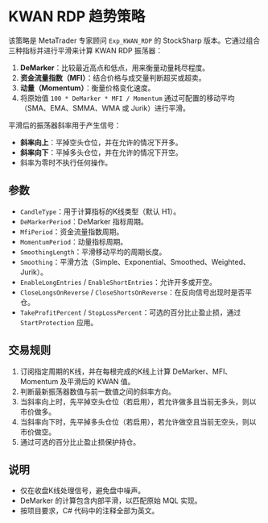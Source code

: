 # KWAN RDP 趋势策略

该策略是 MetaTrader 专家顾问 `Exp_KWAN_RDP` 的 StockSharp 版本。它通过组合三种指标并进行平滑来计算 KWAN RDP 振荡器：

1. **DeMarker**：比较最近高点和低点，用来衡量动量耗尽程度。
2. **资金流量指数（MFI）**：结合价格与成交量判断超买或超卖。
3. **动量（Momentum）**：衡量价格变化速度。
4. 将原始值 `100 * DeMarker * MFI / Momentum` 通过可配置的移动平均（SMA、EMA、SMMA、WMA 或 Jurik）进行平滑。

平滑后的振荡器斜率用于产生信号：

- **斜率向上**：平掉空头仓位，并在允许的情况下开多。
- **斜率向下**：平掉多头仓位，并在允许的情况下开空。
- 斜率为零时不执行任何操作。

## 参数

- `CandleType`：用于计算指标的K线类型（默认 H1）。
- `DeMarkerPeriod`：DeMarker 指标周期。
- `MfiPeriod`：资金流量指数周期。
- `MomentumPeriod`：动量指标周期。
- `SmoothingLength`：平滑移动平均的周期长度。
- `Smoothing`：平滑方法（Simple、Exponential、Smoothed、Weighted、Jurik）。
- `EnableLongEntries` / `EnableShortEntries`：允许开多或开空。
- `CloseLongsOnReverse` / `CloseShortsOnReverse`：在反向信号出现时是否平仓。
- `TakeProfitPercent` / `StopLossPercent`：可选的百分比止盈止损，通过 `StartProtection` 应用。

## 交易规则

1. 订阅指定周期的K线，并在每根完成的K线上计算 DeMarker、MFI、Momentum 及平滑后的 KWAN 值。
2. 判断最新振荡器数值与前一数值之间的斜率方向。
3. 当斜率向上时，先平掉空头仓位（若启用），若允许做多且当前无多头，则以市价做多。
4. 当斜率向下时，先平掉多头仓位（若启用），若允许做空且当前无空头，则以市价做空。
5. 通过可选的百分比止盈止损保护持仓。

## 说明

- 仅在收盘K线处理信号，避免盘中噪声。
- DeMarker 的计算包含内部平滑，以匹配原始 MQL 实现。
- 按项目要求，C# 代码中的注释全部为英文。
